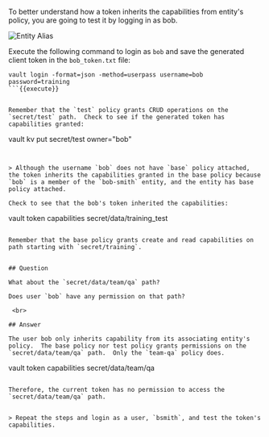 To better understand how a token inherits the capabilities from entity's policy, you are going to test it by logging in as bob.

<img src="https://s3-us-west-1.amazonaws.com/education-yh/7-entity-2.png" alt="Entity Alias"/>


Execute the following command to login as `bob` and save the generated client token in the `bob_token.txt` file:

```
vault login -format=json -method=userpass username=bob password=training
```{{execute}}


Remember that the `test` policy grants CRUD operations on the `secret/test` path.  Check to see if the generated token has capabilities granted:

```
vault kv put secret/test owner="bob"
```{{execute}}


> Although the username `bob` does not have `base` policy attached, the token inherits the capabilities granted in the base policy because `bob` is a member of the `bob-smith` entity, and the entity has base policy attached.

Check to see that the bob's token inherited the capabilities:

```
vault token capabilities secret/data/training_test
```{{execute}}

Remember that the base policy grants create and read capabilities on path starting with `secret/training`.


## Question

What about the `secret/data/team/qa` path?

Does user `bob` have any permission on that path?

￼<br>

## Answer

The user bob only inherits capability from its associating entity's policy.  The base policy nor test policy grants permissions on the `secret/data/team/qa` path.  Only the `team-qa` policy does.

```
vault token capabilities secret/data/team/qa
```{{execute}}

Therefore, the current token has no permission to access the `secret/data/team/qa` path.


> Repeat the steps and login as a user, `bsmith`, and test the token's capabilities.
